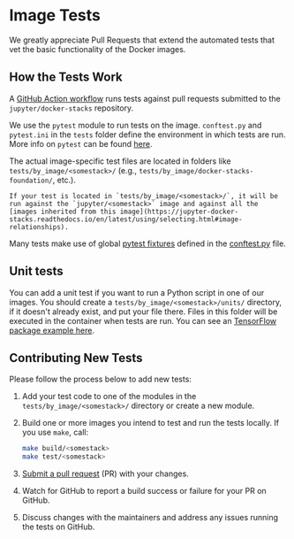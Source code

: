 # Image Tests

We greatly appreciate Pull Requests that extend the automated tests that vet the basic functionality of the Docker images.

## How the Tests Work

A [GitHub Action workflow](https://github.com/jupyter/docker-stacks/blob/main/.github/workflows/docker-build-test-upload.yml)
runs tests against pull requests submitted to the `jupyter/docker-stacks` repository.

We use the `pytest` module to run tests on the image.
`conftest.py` and `pytest.ini` in the `tests` folder define the environment in which tests are run.
More info on `pytest` can be found [here](https://docs.pytest.org/en/latest/contents.html).

The actual image-specific test files are located in folders like `tests/by_image/<somestack>/` (e.g., `tests/by_image/docker-stacks-foundation/`, etc.).

```{note}
If your test is located in `tests/by_image/<somestack>/`, it will be run against the `jupyter/<somestack>` image and against all the [images inherited from this image](https://jupyter-docker-stacks.readthedocs.io/en/latest/using/selecting.html#image-relationships).
```

Many tests make use of global [pytest fixtures](https://docs.pytest.org/en/latest/reference/fixtures.html)
defined in the [conftest.py](https://github.com/jupyter/docker-stacks/blob/main/tests/conftest.py) file.

## Unit tests

You can add a unit test if you want to run a Python script in one of our images.
You should create a `tests/by_image/<somestack>/units/` directory, if it doesn't already exist, and put your file there.
Files in this folder will be executed in the container when tests are run.
You can see an [TensorFlow package example here](https://github.com/jupyter/docker-stacks/blob/HEAD/tests/by_image/tensorflow-notebook/units/unit_tensorflow.py).

## Contributing New Tests

Please follow the process below to add new tests:

1. Add your test code to one of the modules in the `tests/by_image/<somestack>/` directory or create a new module.
2. Build one or more images you intend to test and run the tests locally.
   If you use `make`, call:

   ```bash
   make build/<somestack>
   make test/<somestack>
   ```

3. [Submit a pull request](https://github.com/PointCloudLibrary/pcl/wiki/A-step-by-step-guide-on-preparing-and-submitting-a-pull-request)
   (PR) with your changes.
4. Watch for GitHub to report a build success or failure for your PR on GitHub.
5. Discuss changes with the maintainers and address any issues running the tests on GitHub.
